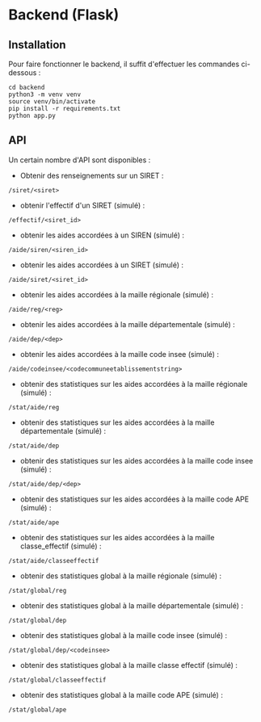 # Backend (Flask)

## Installation

Pour faire fonctionner le backend, il suffit d'effectuer les commandes ci-dessous :

```
cd backend
python3 -m venv venv
source venv/bin/activate
pip install -r requirements.txt
python app.py
```

## API

Un certain nombre d'API sont disponibles :

- Obtenir des renseignements sur un SIRET :

``` 
/siret/<siret> 
```

- obtenir l'effectif d'un SIRET (simulé) :
```
/effectif/<siret_id>
```

- obtenir les aides accordées à un SIREN (simulé) :
```
/aide/siren/<siren_id>
```

- obtenir les aides accordées à un SIRET (simulé) :
```
/aide/siret/<siret_id>
```

- obtenir les aides accordées à la maille régionale (simulé) :
```
/aide/reg/<reg>
```

- obtenir les aides accordées à la maille départementale (simulé) :
```
/aide/dep/<dep>
```

- obtenir les aides accordées à la maille code insee (simulé) :
```
/aide/codeinsee/<codecommuneetablissementstring>
```

- obtenir des statistiques sur les aides accordées à la maille régionale (simulé) :
```
/stat/aide/reg
```

- obtenir des statistiques sur les aides accordées à la maille départementale (simulé) :
```
/stat/aide/dep
```

- obtenir des statistiques sur les aides accordées à la maille code insee (simulé) :
```
/stat/aide/dep/<dep>
```

- obtenir des statistiques sur les aides accordées à la maille code APE (simulé) :
```
/stat/aide/ape
```

- obtenir des statistiques sur les aides accordées à la maille classe_effectif (simulé) :
```
/stat/aide/classeeffectif
```

- obtenir des statistiques global à la maille régionale (simulé) :
```
/stat/global/reg
```

- obtenir des statistiques global à la maille départementale (simulé) :
```
/stat/global/dep
```

- obtenir des statistiques global à la maille code insee (simulé) :
```
/stat/global/dep/<codeinsee>
```

- obtenir des statistiques global à la maille classe effectif (simulé) :
```
/stat/global/classeeffectif
```

- obtenir des statistiques global à la maille code APE (simulé) :
```
/stat/global/ape
```